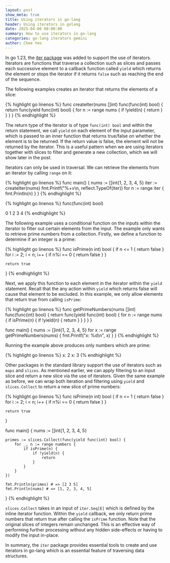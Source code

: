 ```yaml
---
layout: post
show_meta: true
title: Using iterators in go-lang
header: Using iterators in golang
date: 2025-04-06 00:00:00
summary: How to use iterators in go-lang
categories: go-lang iterators gemini
author: Chee Yeo
---
```


[iter package]: https://pkg.go.dev/iter

In go 1.23, the [iter package] was added to support the use of iterators. Iterators are functions that traverse a collection such as slices and passes each successive element to a callback function called `yield` which returns the element or stops the iterator if it returns `false` such as reaching the end of the sequence.

The following examples creates an iterator that returns the elements of a slice:

{% highlight go linenos %}
func createIter(nums []int) func(func(int) bool) {
	return func(yield func(int) bool) {
		for n := range nums {
			if !yield(n) {
				return
			}
		}
	}
}
{% endhighlight %}

The return type of the iterator is of type `func(int) bool` and within the return statement, we call `yield` on each element of the input parameter, which is passed to an inner function that returns true/false on whether the element is to be returned. If the return value is false, the element will not be returned by the iterator. This is a useful pattern when we are using iterators together with slices to filter and generate a new collection, which we will show later in the post.

Iterators can only be used in traversal. We can retrieve the elements from an iterator by calling `range` on it:

{% highlight go linenos %}
func main() {
    nums := []int{1, 2, 3, 4, 5}
    iter := createIter(nums)
    fmt.Printf("%+v\n, reflect.TypeOf(iter))
    for n := range iter {
        fmt.Println(n)
    }
}
{% endhighlight %}

{% highlight go linenos %}
func(func(int) bool)

0
1
2
3
4
{% endhighlight %}

The following example uses a conditional function on the inputs within the iterator to filter out certain elements from the input. The example only wants to retrieve prime numbers from a collection. Firstly, we define a function to determine if an integer is a prime:

{% highlight go linenos %}
func isPrime(n int) bool {
	if n <= 1 {
		return false
	}
	for i := 2; i < n; i++ {
		if n%i == 0 {
			return false
		}
	}

	return true
}
{% endhighlight %}

Next, we apply this function to each element in the iterator within the `yield` statement. Recall that the any action within `yield` which returns false will cause that element to be excluded. In this example, we only allow elements that return true from calling `isPrime`:

{% highlight go linenos %}
func getPrimeNumbers(nums []int) func(func(int) bool) {
	return func(yield func(int) bool) {
		for n := range nums {
			if isPrime(n) {
				if !yield(n) {
					return
				}
			}
		}
	}
}

func main() {
    nums := []int{1, 2, 3, 4, 5}
	for x := range getPrimeNumbers(nums) {
		fmt.Printf("x: %d\n", x)
	}
}
{% endhighlight %}

Running the example above produces only numbers which are prime:

{% highlight go linenos %}
x: 2
x: 3
{% endhighlight %}

Other packages in the standard library support the use of iterators such as `maps` and `slices`. As mentioned earlier, we can apply filtering to an input slice and return a new slice via the use of iterators. Given the same example as before, we can wrap both iteration and filtering using `yield` and `slices.Collect` to return a new slice of prime numbers:

{% highlight go linenos %}
func isPrime(n int) bool {
	if n <= 1 {
		return false
	}
	for i := 2; i < n; i++ {
		if n%i == 0 {
			return false
		}
	}

	return true
}


func main() {
    nums := []int{1, 2, 3, 4, 5}

    primes := slices.Collect(func(yield func(int) bool) {
		for _, n := range numbers {
			if isPrime(n) {
				if !yield(n) {
					return
				}
			}
		}
	})

    fmt.Println(primes) # => [2 3 5]
    fmt.Println(nums) # => [1, 2, 3, 4, 5]
}
{% endhighlight %}

`slices.Collect` takes in an input of `iter.Seq[E]` which is defined by the inline iterator function. Within the `yield` callback, we only return prime numbers that return true after calling the `isPrime` function. Note that the original slices of integers remain unchanged. This is an effective way of performing further processing without any hidden side-effects or having to modify the input in-place.

In summary, the `iter` package provides essential tools to create and use iterators in go-lang which is an essential feature of traversing data structures.
